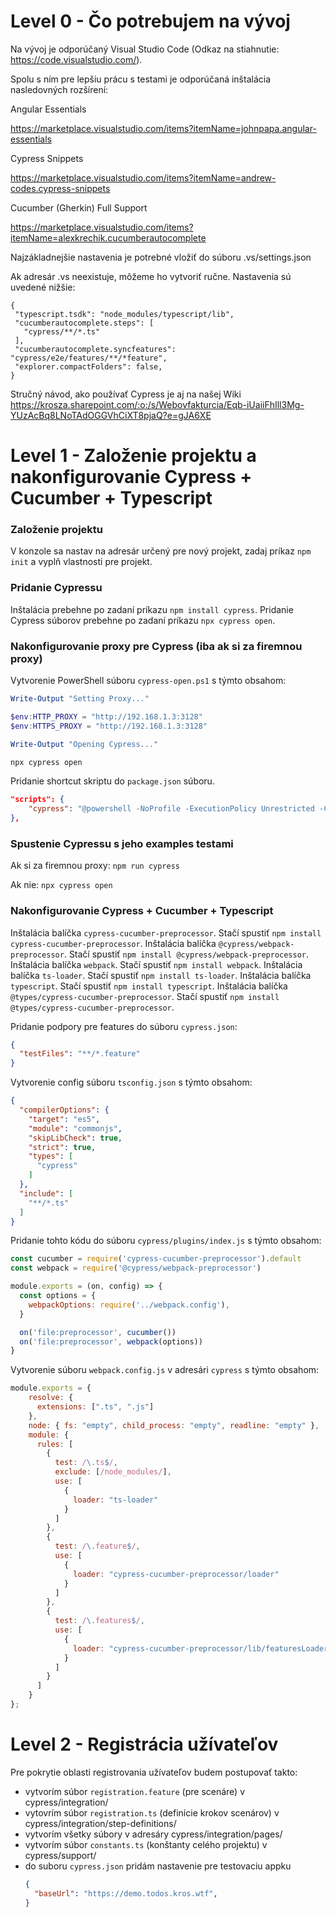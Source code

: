 # Level 0 - Čo potrebujem na vývoj
Na vývoj je odporúčaný Visual Studio Code (Odkaz na stiahnutie: https://code.visualstudio.com/). 

Spolu s ním pre lepšiu prácu s testami je odporúčaná inštalácia nasledovných rozšírení: 

 

Angular Essentials 

https://marketplace.visualstudio.com/items?itemName=johnpapa.angular-essentials 

Cypress Snippets 

https://marketplace.visualstudio.com/items?itemName=andrew-codes.cypress-snippets 

Cucumber (Gherkin) Full Support 

https://marketplace.visualstudio.com/items?itemName=alexkrechik.cucumberautocomplete 

Najzákladnejšie nastavenia je potrebné vložiť do súboru .vs/settings.json

Ak adresár .vs neexistuje, môžeme ho vytvoriť ručne. Nastavenia sú uvedené nižšie:

 ```
{
  "typescript.tsdk": "node_modules/typescript/lib",
  "cucumberautocomplete.steps": [
    "cypress/**/*.ts"
  ],
  "cucumberautocomplete.syncfeatures": "cypress/e2e/features/**/*feature",
  "explorer.compactFolders": false,
}
 ```

Stručný návod, ako používať Cypress je aj na našej Wiki https://krosza.sharepoint.com/:o:/s/Webovfakturcia/Eqb-iUaiiFhIll3Mg-YUzAcBq8LNoTAdOGGVhCiXT8pjaQ?e=gJA6XE


# Level 1 - Založenie projektu a nakonfigurovanie Cypress + Cucumber + Typescript

### Založenie projektu
V konzole sa nastav na adresár určený pre nový projekt, zadaj príkaz `npm init` a vyplň vlastnosti pre projekt. 


### Pridanie Cypressu
Inštalácia prebehne po zadaní príkazu `npm install cypress`. 
Pridanie Cypress súborov prebehne po zadaní príkazu `npx cypress open`. 


### Nakonfigurovanie proxy pre Cypress (iba ak si za firemnou proxy)
Vytvorenie PowerShell súboru `cypress-open.ps1` s týmto obsahom:
```powershell
Write-Output "Setting Proxy..."

$env:HTTP_PROXY = "http://192.168.1.3:3128"
$env:HTTPS_PROXY = "http://192.168.1.3:3128"

Write-Output "Opening Cypress..."

npx cypress open
```

Pridanie shortcut skriptu do `package.json` súboru.
```json
"scripts": {
    "cypress": "@powershell -NoProfile -ExecutionPolicy Unrestricted -Command ./cypress-open.ps1"
},
```


### Spustenie Cypressu s jeho examples testami
Ak si za firemnou proxy:
`npm run cypress`

Ak nie:
`npx cypress open`


### Nakonfigurovanie Cypress + Cucumber + Typescript
Inštalácia balíčka `cypress-cucumber-preprocessor`. Stačí spustiť `npm install cypress-cucumber-preprocessor`. 
Inštalácia balíčka `@cypress/webpack-preprocessor`. Stačí spustiť `npm install @cypress/webpack-preprocessor`. 
Inštalácia balíčka `webpack`. Stačí spustiť `npm install webpack`. 
Inštalácia balíčka `ts-loader`. Stačí spustiť `npm install ts-loader`. 
Inštalácia balíčka `typescript`. Stačí spustiť `npm install typescript`. 
Inštalácia balíčka `@types/cypress-cucumber-preprocessor`. Stačí spustiť `npm install @types/cypress-cucumber-preprocessor`. 

Pridanie podpory pre features do súboru `cypress.json`:
```json
{
  "testFiles": "**/*.feature"
}
```


Vytvorenie config súboru `tsconfig.json` s týmto obsahom:
```json
{
  "compilerOptions": {
    "target": "es5",
    "module": "commonjs",
    "skipLibCheck": true,
    "strict": true,
    "types": [
      "cypress"
    ]
  },
  "include": [
    "**/*.ts"
  ]
}
```

Pridanie tohto kódu do súboru `cypress/plugins/index.js` s týmto obsahom:
```javascript
const cucumber = require('cypress-cucumber-preprocessor').default
const webpack = require('@cypress/webpack-preprocessor')

module.exports = (on, config) => {
  const options = {
    webpackOptions: require('../webpack.config'),
  }

  on('file:preprocessor', cucumber())
  on('file:preprocessor', webpack(options))
}
```

Vytvorenie súboru `webpack.config.js` v adresári `cypress` s týmto obsahom:
```javascript
module.exports = {
    resolve: {
      extensions: [".ts", ".js"]
    },
    node: { fs: "empty", child_process: "empty", readline: "empty" },
    module: {
      rules: [
        {
          test: /\.ts$/,
          exclude: [/node_modules/],
          use: [
            {
              loader: "ts-loader"
            }
          ]
        },
        {
          test: /\.feature$/,
          use: [
            {
              loader: "cypress-cucumber-preprocessor/loader"
            }
          ]
        },
        {
          test: /\.features$/,
          use: [
            {
              loader: "cypress-cucumber-preprocessor/lib/featuresLoader"
            }
          ]
        }
      ]
    }
};  
```


# Level 2 - Registrácia užívateľov
Pre pokrytie oblasti registrovania užívateľov budem postupovať takto:
- vytvorím súbor `registration.feature` (pre scenáre) v cypress/integration/
- vytovrím súbor `registration.ts` (definície krokov scenárov) v cypress/integration/step-definitions/
- vytvorím všetky súbory v adresáry cypress/integration/pages/
- vytvorím súbor `constants.ts` (konštanty celého projektu) v cypress/support/
- do suboru `cypress.json` pridám nastavenie pre testovaciu appku
  ```json
  {
    "baseUrl": "https://demo.todos.kros.wtf",
  }
  ```
